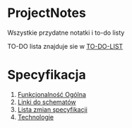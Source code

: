 # ProjectNotes
Wszystkie przydatne notatki i to-do listy 


TO-DO lista znajduje sie w [TO-DO-LIST](TO-DO-LIST.md)

# Specyfikacja 
1.  [Funkcjonalność Ogólna](Funkcje_Ogólne.md)
2.  [Linki do schematów](Linki_do_schematów.md)
3.  [Lista zmian specyfikacji](Lista_zmian.md)
4.  [Technologie](Technologie_Ogólnie)

   
